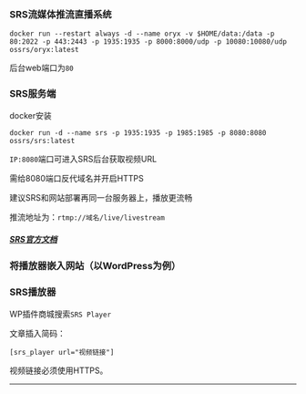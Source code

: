 ### SRS流媒体推流直播系统

```
docker run --restart always -d --name oryx -v $HOME/data:/data -p 80:2022 -p 443:2443 -p 1935:1935 -p 8000:8000/udp -p 10080:10080/udp ossrs/oryx:latest
```

后台web端口为`80`

### SRS服务端


docker安装
```
docker run -d --name srs -p 1935:1935 -p 1985:1985 -p 8080:8080 ossrs/srs:latest
```
`IP:8080`端口可进入SRS后台获取视频URL

需给8080端口反代域名并开启HTTPS

建议SRS和网站部署再同一台服务器上，播放更流畅

推流地址为：`rtmp://域名/live/livestream`

##### [SRS官方文档](https://ossrs.net/lts/zh-cn/docs/v5/doc/flv)

### 将播放器嵌入网站（以WordPress为例）

### SRS播放器

WP插件商城搜索`SRS Player`

文章插入简码：
```
[srs_player url="视频链接"]
```

视频链接必须使用HTTPS。

---
